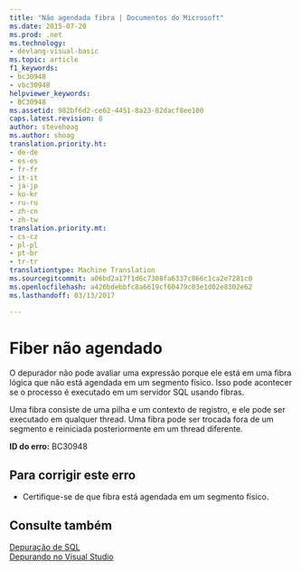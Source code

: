 ```yaml
---
title: "Não agendada fibra | Documentos do Microsoft"
ms.date: 2015-07-20
ms.prod: .net
ms.technology:
- devlang-visual-basic
ms.topic: article
f1_keywords:
- bc30948
- vbc30948
helpviewer_keywords:
- BC30948
ms.assetid: 982bf6d2-ce62-4451-8a23-82dacf8ee100
caps.latest.revision: 8
author: stevehoag
ms.author: shoag
translation.priority.ht:
- de-de
- es-es
- fr-fr
- it-it
- ja-jp
- ko-kr
- ru-ru
- zh-cn
- zh-tw
translation.priority.mt:
- cs-cz
- pl-pl
- pt-br
- tr-tr
translationtype: Machine Translation
ms.sourcegitcommit: a06bd2a17f1d6c7308fa6337c866c1ca2e7281c0
ms.openlocfilehash: a426bdebbfc8a6619cf60479c03e1d02e8302e62
ms.lasthandoff: 03/13/2017

---
```

# <a name="unscheduled-fiber"></a>Fiber não agendado
O depurador não pode avaliar uma expressão porque ele está em uma fibra lógica que não está agendada em um segmento físico. Isso pode acontecer se o processo é executado em um servidor SQL usando fibras.  
  
 Uma fibra consiste de uma pilha e um contexto de registro, e ele pode ser executado em qualquer thread. Uma fibra pode ser trocada fora de um segmento e reiniciada posteriormente em um thread diferente.  
  
 **ID do erro:** BC30948  
  
## <a name="to-correct-this-error"></a>Para corrigir este erro  
  
-   Certifique-se de que fibra está agendada em um segmento físico.  
  
## <a name="see-also"></a>Consulte também  
 [Depuração de SQL](http://msdn.microsoft.com/en-us/f27c17e6-1d90-49f2-9fc0-d02e6a27f109)   
 [Depurando no Visual Studio](https://docs.microsoft.com/visualstudio/debugger/debugging-in-visual-studio)
